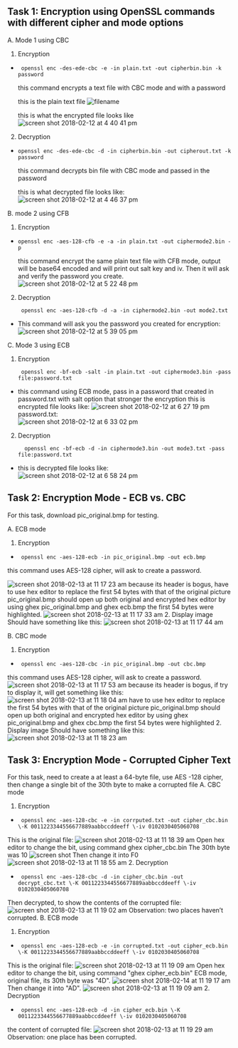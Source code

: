 Task 1: Encryption using OpenSSL commands with different cipher and mode options
----------------------------------------------------------------------------------------------------------------
A.	 Mode 1 using CBC 

1.	Encryption 
-      openssl enc -des-ede-cbc -e -in plain.txt -out cipherbin.bin -k password              
     this command encrypts a text file with CBC mode and with a password

     this is the plain text file
       ![filename](https://user-images.githubusercontent.com/36014195/36122343-010222b0-1017-11e8-9638-2e634287750f.png)
       
     this is what the encrypted file looks like     
       ![screen shot 2018-02-12 at 4 40 41 pm](https://user-images.githubusercontent.com/36014195/36122546-be277d4a-1017-11e8-8520-acf3a9d22a6a.png)

2.	Decryption
-     openssl enc -des-ede-cbc -d -in cipherbin.bin -out cipherout.txt -k password    
     this command decrypts bin file with CBC mode and passed in the password
     
     this is what decrypted file looks like:
![screen shot 2018-02-12 at 4 46 37 pm](https://user-images.githubusercontent.com/36014195/36122563-d7567e6a-1017-11e8-970c-3f8bff4e66e8.png)

B.	mode 2 using CFB
1.	Encryption
-	  openssl enc -aes-128-cfb -e -a -in plain.txt -out ciphermode2.bin -p      
     this command encrypt the same plain text file with CFB mode, output will be base64 encoded and will print out salt key and iv. Then it will ask and verify the password you create.
![screen shot 2018-02-12 at 5 22 48 pm](https://user-images.githubusercontent.com/36014195/36123893-31ec4b8a-101c-11e8-989b-c8dad68e4cb7.png) 

2.	Decryption
   
         openssl enc -aes-128-cfb -d -a -in ciphermode2.bin -out mode2.txt
- This command will ask you the password you created for encryption:
![screen shot 2018-02-12 at 5 39 05 pm](https://user-images.githubusercontent.com/36014195/36124578-8e09cf3a-101e-11e8-807f-7f3685b3653e.png)

C.	Mode 3 using ECB
1.	Encryption

         openssl enc -bf-ecb -salt -in plain.txt -out ciphermode3.bin -pass file:password.txt
- this command using ECB mode, pass in a password that created in password.txt with salt option that stronger the encryption
    this is encrypted file looks like:
![screen shot 2018-02-12 at 6 27 19 pm](https://user-images.githubusercontent.com/36014195/36125555-6cbbeb70-1022-11e8-8fe3-c357738276d6.png)                                           
password.txt:                 
![screen shot 2018-02-12 at 6 33 02 pm](https://user-images.githubusercontent.com/36014195/36125931-3196516e-1024-11e8-8848-fb8f358266bc.png)
2.	Decryption
       
          openssl enc -bf-ecb -d -in ciphermode3.bin -out mode3.txt -pass file:password.txt
- this is decrypted file looks like:     
![screen shot 2018-02-12 at 6 58 24 pm](https://user-images.githubusercontent.com/36014195/36126503-c99026e6-1026-11e8-8585-b49ee0479363.png)

Task 2: Encryption Mode - ECB vs. CBC
----------------------------------------------------------------------------------------------------------------------------
For this task, download pic_original.bmp for testing.

A.	 ECB mode
1.	 Encryption
-      openssl enc -aes-128-ecb -in pic_original.bmp -out ecb.bmp

this command uses AES-128 cipher, will ask to create a password.
	
![screen shot 2018-02-13 at 11 17 23 am](https://raw.githubusercontent.com/superadude2/CSCE548-Group9/master/images/Screen%20Shot%202018-02-13%20at%2011.17.23%20AM.png)
because its header is bogus, have to use hex editor to replace the first 54 bytes with that of the original picture pic_original.bmp
should open up both original and encrypted hex editor by using ghex pic_original.bmp and ghex ecb.bmp
the first 54 bytes were highlighted.
![screen shot 2018-02-13 at 11 17 33 am](https://raw.githubusercontent.com/superadude2/CSCE548-Group9/master/images/Screen%20Shot%202018-02-13%20at%2011.17.33%20AM.png)
2.	 Display image
	Should have something like this:
![screen shot 2018-02-13 at 11 17 44 am](https://raw.githubusercontent.com/superadude2/CSCE548-Group9/master/images/Screen%20Shot%202018-02-13%20at%2011.17.44%20AM.png)

B.	 CBC mode
1.	 Encryption
-      openssl enc -aes-128-cbc -in pic_original.bmp -out cbc.bmp 
this command uses AES-128 cipher, will ask to create a password.
![screen shot 2018-02-13 at 11 17 53 am](https://raw.githubusercontent.com/superadude2/CSCE548-Group9/master/images/Screen%20Shot%202018-02-13%20at%2011.17.53%20AM.png)
because its header is bogus, if try to display it, will get something like this:
![screen shot 2018-02-13 at 11 18 04 am](https://raw.githubusercontent.com/superadude2/CSCE548-Group9/master/images/Screen%20Shot%202018-02-13%20at%2011.18.04%20AM.png)
have to use hex editor to replace the first 54 bytes with that of the original picture pic_original.bmp
should open up both original and encrypted hex editor by using ghex pic_original.bmp and ghex cbc.bmp
the first 54 bytes were highlighted
2.	 Display image
Should have something like this:
![screen shot 2018-02-13 at 11 18 23 am](https://raw.githubusercontent.com/superadude2/CSCE548-Group9/master/images/Screen%20Shot%202018-02-13%20at%2011.18.23%20AM.png)

Task 3: Encryption Mode - Corrupted Cipher Text
----------------------------------------------------------------------------------------------------------------------------
For this task, need to create a at least a 64-byte file, use AES -128 cipher, then change a single bit of the 30th byte to make a corrupted file
A.	 CBC mode
1.	 Encryption
-      openssl enc -aes-128-cbc -e -in corrputed.txt -out cipher_cbc.bin \-K 0011223344556677889aabbccddeeff \-iv 0102030405060708
This is the original file:
![screen shot 2018-02-13 at 11 18 39 am](https://github.com/superadude2/CSCE548-Group9/blob/master/images/Screen%20Shot%202018-02-13%20at%2011.18.39%20AM.png)
Open hex editor to change the bit, using command ghex cipher_cbc.bin
The 30th byte was 10
![screen shot](https://github.com/superadude2/CSCE548-Group9/blob/master/images/Screen%20Shot%202018-02-13%20at%2011.18.55%20AM.png)
Then change it into F0
![screen shot 2018-02-13 at 11 18 55 am](https://github.com/superadude2/CSCE548-Group9/blob/master/images/Screen%20Shot%202018-02-13%20at%2011.18.55%20AM.png)
2.	 Decryption
-      openssl enc -aes-128-cbc -d -in cipher_cbc.bin -out decrypt_cbc.txt \-K 0011223344556677889aabbccddeeff \-iv 0102030405060708
Then decrypted, to show the contents of the corrupted file:
![screen shot 2018-02-13 at 11 19 02 am](https://github.com/superadude2/CSCE548-Group9/blob/master/images/Screen%20Shot%202018-02-13%20at%2011.19.02%20AM.png)
Observation: two places haven’t corrupted.
B.	 ECB mode
1.	 Encryption
-      openssl enc -aes-128-ecb -e -in corrupted.txt -out cipher_ecb.bin \-K 0011223344556677889aabbccddeeff \-iv 0102030405060708
This is the original file:
![screen shot 2018-02-13 at 11 19 09 am](https://github.com/superadude2/CSCE548-Group9/blob/master/images/Screen%20Shot%202018-02-13%20at%2011.19.09%20AM.png)
Open hex editor to change the bit, using command "ghex cipher_ecb.bin"
ECB mode, original file, its 30th byte was "4D".
![screen shot 2018-02-14 at 11 19 17 am](https://github.com/superadude2/CSCE548-Group9/blob/master/images/Screen%20Shot%202018-02-13%20at%2011.19.17%20AM.png)
Then change it into "AD".
![screen shot 2018-02-13 at 11 19 09 am](https://github.com/superadude2/CSCE548-Group9/blob/master/images/Screen%20Shot%202018-02-13%20at%2011.19.23%20AM.png)
2.	 Decryption
-      openssl enc -aes-128-ecb -d -in cipher_ecb.bin \-K 0011223344556677889aabbccddeeff \-iv 0102030405060708
the content of corrupted file:
![screen shot 2018-02-13 at 11 19 29 am](https://github.com/superadude2/CSCE548-Group9/blob/master/images/Screen%20Shot%202018-02-13%20at%2011.19.29%20AM.png)
Observation: one place has been corrupted. 